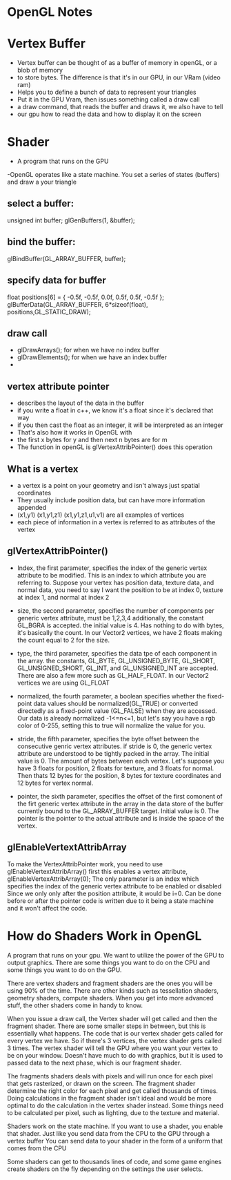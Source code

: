 # OpenGL Notes

# Vertex Buffer
- Vertex buffer can be thought of as a buffer of memory in openGL, or a blob of memory
- to store bytes. The difference is that it's in our GPU, in our VRam (video ram)
- Helps you to define a bunch of data to represent your triangles
- Put it in the GPU Vram, then issues something called a draw call
- a draw command, that reads the buffer and draws it, we also have to tell
- our gpu how to read the data and how to display it on the screen

# Shader
- A program that runs on the GPU


-OpenGL operates like a state machine. You set a series of states (buffers) and draw a your triangle


## select a buffer:
unsigned int buffer;
glGenBuffers(1, &buffer);

## bind the buffer:
glBindBuffer(GL_ARRAY_BUFFER, buffer);

## specify data for buffer
float positions[6] = {
    -0.5f, -0.5f,
    0.0f, 0.5f,
    0.5f, -0.5f
};
glBufferData(GL_ARRAY_BUFFER, 6*sizeof(float), positions,GL_STATIC_DRAW);

## draw call
- glDrawArrays(); for when we have no index buffer
- glDrawElements(); for when we have an index buffer
- 

## vertex attribute pointer
- describes the layout of the data in the buffer
- if you write a float in c++, we know it's a float since it's declared that way
- if you then cast the float as an integer, it will be interpreted as an integer
- That's also how it works in OpenGL with 
- the first x bytes for y and then next n bytes are for m
- The function in openGL is glVertexAttribPointer() does this operation

## What is a vertex
- a vertex is a point on your geometry and isn't always just spatial coordinates
- They usually include position data, but can have more information appended
- (x1,y1) (x1,y1,z1) (x1,y1,z1,u1,v1) are all examples of vertices
- each piece of information in a vertex is referred to as attributes of the vertex






## glVertexAttribPointer()

- Index, the first parameter, specifies the index of the generic vertex attribute to be modified. This is an index to
which attribute you are referring to. Suppose your vertex has position data, texture data, and normal data, you need to
say I want the position to be at index 0, texture at index 1, and normal at index 2

- size, the second parameter, specifies the number of components per generic vertex attribute, must be 1,2,3,4
additionally, the constant GL_BGRA is accepted. the initial value is 4. Has nothing to do with bytes, it's basically
the count. In our Vector2 vertices, we have 2 floats making the count equal to 2 for the size.

- type, the third parameter, specifies the data tpe of each component in the array. the constants, GL_BYTE, GL_UNSIGNED_BYTE,
GL_SHORT, GL_UNSIGNED_SHORT, GL_INT, and GL_UNSIGNED_INT are accepted. There are also a few more such as GL_HALF_FLOAT.
In our Vector2 vertices we are using GL_FLOAT

- normalized, the fourth parameter, a boolean specifies whether the fixed-point data values should be normalized(GL_TRUE) or converted
directedly as a fixed-point value (GL_FALSE) when they are accessed. Our data is already normalized -1<=n<=1, but let's say
you have a rgb color of 0-255, setting this to true will normalize the value for you.

- stride, the fifth parameter, specifies the byte offset between the consecutive genric vertex attributes. if stride is 0, the
generic vertex attribute are understood to be tightly packed in the array. The initial value is 0. The amount of bytes between
each vertex. Let's suppose you have 3 floats for position, 2 floats for texture, and 3 floats for normal.
Then thats 12 bytes for the position, 8 bytes for texture coordinates and 12 bytes for vertex normal.

- pointer, the sixth parameter, specifies the offset of the first comonent of the firt generic vertex attribute in the array in
the data store of the buffer currently bound to the GL_ARRAY_BUFFER target. Initial value is 0. The pointer is the
pointer to the actual attribute and is inside the space of the vertex.

## glEnableVertextAttribArray
To make the VertexAttribPointer work, you need to use glEnableVertextAttribArray() first
this enables a vertex attribute, glEnableVertexAttribArray(0);
The only parameter is an index which specifies the index of the generic vertex attribute to be enabled or disabled
Since we only only after the position attribute, it would be i=0. Can be done before or after the 
pointer code is written due to it being a state machine and it won't affect the code.


# How do Shaders Work in OpenGL
A program that runs on your gpu. We want to utilize the power of the GPU to output graphics. There are some
things you want to do on the CPU and some things you want to do on the GPU.

There are vertex shaders and fragment shaders are the ones you will be using 90% of the time. There are other kinds such
as tessellation shaders, geometry shaders, compute shaders. When you get into more advanced stuff, the other shaders come
in handy to know.

When you issue a draw call, the Vertex shader will get called and then the fragment shader. There are some smaller
steps in between, but this is essentially what happens. The code that is our vertex shader gets called for every vertex
we have. So if there's 3 vertices, the vertex shader gets called 3 times. The vertex shader will tell the GPU where you 
want your vertex to be on your window. Doesn't have much to do with graphics, but it is used to passed data to the next
phase, which is our fragment shader.

The fragments shaders deals with pixels and will run once for each pixel that gets rasterized, or drawn on the screen.
The fragment shader determine the right color for each pixel and get called thousands of times. Doing calculations in
the fragment shader isn't ideal and would be more optimal to do the calculation in the vertex shader instead. Some things
need to be calculated per pixel, such as lighting, due to the texture and material.

Shaders work on the state machine. If you want to use a shader, you enable that shader.
Just like you send data from the CPU to the GPU through a vertex buffer
You can send data to your shader in the form of a uniform that comes from the CPU

Some shaders can get to thousands lines of code, and some game engines create shaders on the fly depending on the
settings the user selects.
